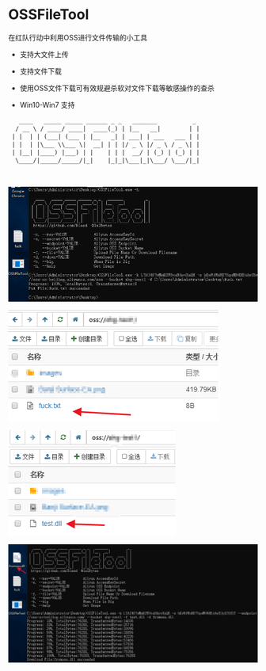# OSSFileTool
在红队行动中利用OSS进行文件传输的小工具

+ 支持大文件上传

+ 支持文件下载

+ 使用OSS文件下载可有效规避杀软对文件下载等敏感操作的查杀

+ Win10-Win7 支持

```
   ____   _____ _____ ______ _ _   _______          _ 
  / __ \ / ____/ ____|  ____(_) | |__   __|        | |
 | |  | | (___| (___ | |__   _| | ___| | ___   ___ | |
 | |  | |\___ \\___ \|  __| | | |/ _ \ |/ _ \ / _ \| |
 | |__| |____) |___) | |    | | |  __/ | (_) | (_) | |
  \____/|_____/_____/|_|    |_|_|\___|_|\___/ \___/|_|
                                                      
                                            
```
![](https://raw.githubusercontent.com/B1eed/OSSFileTool/main/images/1.png)

![](https://raw.githubusercontent.com/B1eed/OSSFileTool/main/images/2.png)

![](https://raw.githubusercontent.com/B1eed/OSSFileTool/main/images/3.png)

![](https://raw.githubusercontent.com/B1eed/OSSFileTool/main/images/4.png)
